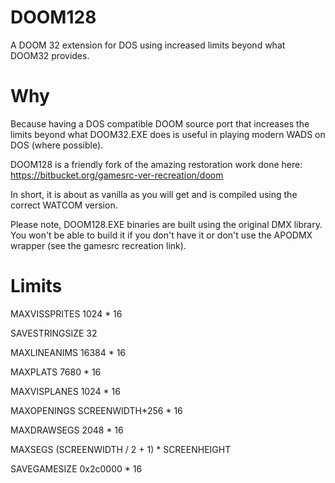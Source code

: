 # DOOM128
A DOOM 32 extension for DOS using increased limits beyond what DOOM32 provides.

# Why
Because having a DOS compatible DOOM source port that increases the limits beyond what DOOM32.EXE does is useful in playing modern WADS on DOS (where possible).

DOOM128 is a friendly fork of the amazing restoration work done here:
https://bitbucket.org/gamesrc-ver-recreation/doom

In short, it is about as vanilla as you will get and is compiled using the correct WATCOM version.

Please note, DOOM128.EXE binaries are built using the original DMX library.  You won't be able to build it if you don't have it or don't use the APODMX wrapper (see the gamesrc recreation link).

# Limits
MAXVISSPRITES    1024 * 16

SAVESTRINGSIZE 32

MAXLINEANIMS        16384 * 16

MAXPLATS    7680 * 16

MAXVISPLANES    1024 * 16

MAXOPENINGS        SCREENWIDTH*256 * 16

MAXDRAWSEGS        2048 * 16

MAXSEGS (SCREENWIDTH / 2 + 1) * SCREENHEIGHT

SAVEGAMESIZE 0x2c0000 * 16